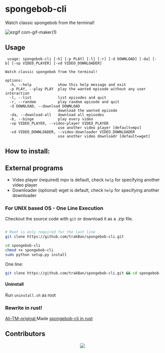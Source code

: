 # spongebob-cli
Watch classic spongebob from the terminal!

![ezgif com-gif-maker(1)](https://user-images.githubusercontent.com/81049050/215213485-2feac3a8-110e-4654-9f6a-009d28abb477.gif)

## Usage
```
 usage: spongebob-cli [-h] [-p PLAY] [-l] [-r] [-d DOWNLOAD] [-da] [-b] [-vp VIDEO_PLAYER] [-vd VIDEO_DOWNLOADER]

Watch classic spongebob from the terminal!

options:
  -h, --help            show this help message and exit
  -p PLAY, --play PLAY  play the wanted episode without any user interaction
  -l, --list            list episodes and quit
  -r, --random          play random episode and quit
  -d DOWNLOAD, --download DOWNLOAD
                        download the wanted episode
  -da, --download-all   download all episodes
  -b, --binge           play every video
  -vp VIDEO_PLAYER, --video-player VIDEO_PLAYER
                        use another video player [default=mpv]
  -vd VIDEO_DOWNLOADER, --video-downloader VIDEO_DOWNLOADER
                        use another video downloadr [default=wget]
```

## How to install:

## External programs
  - Video player (required) mpv is default, check ```help``` for specifying another video player
  - Downloader (optional) wget is default, check ```help``` for specifying another downloader 

### For UNIX based OS - One Line Execution
Checkout the source code with `git` or download it as a .zip file.
```bash

# Root is only required for the last line
git clone https://github.com/trakBan/spongebob-cli.git

cd spongebob-cli
chmod +x spongebob-cli
sudo python setup.py install
```

One line: 
```bash
git clone https://github.com/trakBan/spongebob-cli.git && cd spongebob-cli && chmod +x spongebob-cli && sudo python setup.py install
```

#### Uninstall
Run ```uninstall.sh``` as root

### Rewrite in rust!
 [Ali-TM-original ](https://github.com/Ali-TM-original) Made [spongebob-cli in rust](https://github.com/Ali-TM-original/SpongbobCli-Rust)
 
## Contributors
<div align="center">
	<a href="https://github.com/trakBan/spongebob-cli/graphs/contributors">
  	<img src="https://contrib.rocks/image?repo=trakBan/spongebob-cli" />
	</a>
</div>
